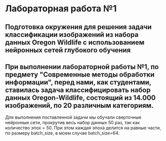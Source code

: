 Лабораторная работа №1
====================
Подготовка окружения для решения задачи классификации изображений из набора данных Oregon Wildlife с использованием нейронных сетей глубокого обучения
---------
При выполнении лабораторной работы №1, по предмету "Современные методы обработки информации", перед нами, как студентами, ставилась задача классифицировать набор данных Oregon-Wildlife, состоящий из 14.000 изображений, по 20 различным категориям.
---
Для выполнения поставленной задачи мы обучали сверточные нейронные сети, прокрутив весь набор данных 50 раз, так как количество эпох = 50. При этом каждая эпоха делится на равные части, по размеру batch_size, в моем случае batch_size=64.
